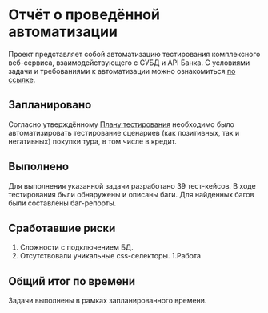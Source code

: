 #  Отчёт о проведённой автоматизации

Проект представляет собой автоматизацию тестирования комплексного веб-сервиса, взаимодействующего с СУБД и API Банка. С условиями задачи и требованиями к автоматизации можно ознакомиться [по ссылке](https://github.com/netology-code/qa-diploma).

## Запланировано
Согласно утверждённому [Плану тестирования](https://github.com/MeriAv/Diplom/blob/master/Documentation/Plan.md) необходимо было автоматизировать тестирование сценариев (как позитивных, так и негативных) покупки тура, в том числе в кредит.

## Выполнено
Для выполнения указанной задачи разработано 39 тест-кейсов.
В ходе тестирования были обнаружены и описаны баги.
Для найденных багов были составлены баг-репорты.

## Сработавшие риски
1. Сложности с подключением БД.
1. Отсутствовали уникальные css-селекторы.
1.Работа
## Общий итог по времени
Задачи выполнены в рамках запланированного времени.
